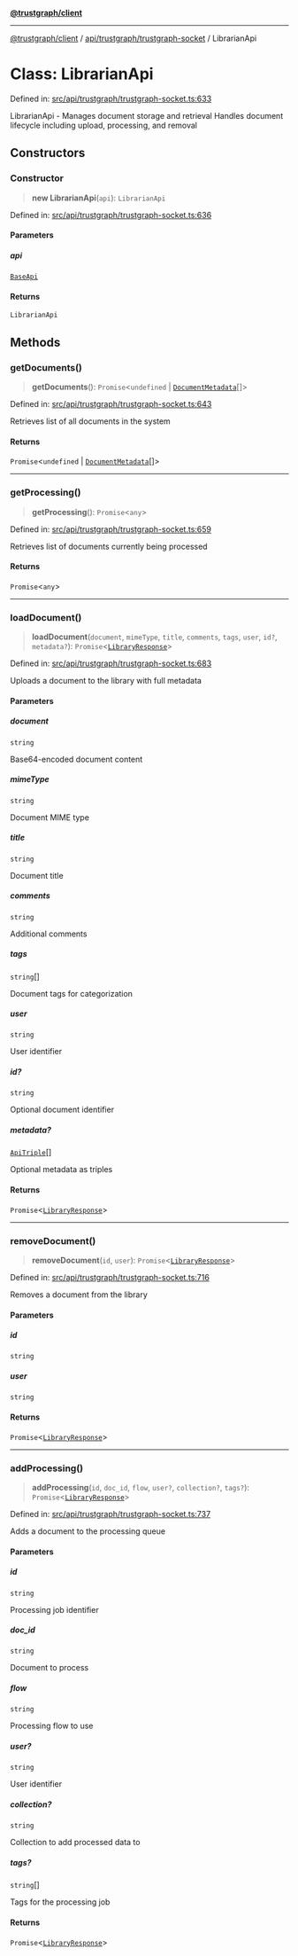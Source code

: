 [**@trustgraph/client**](../../../../README.md)

***

[@trustgraph/client](../../../../README.md) / [api/trustgraph/trustgraph-socket](../README.md) / LibrarianApi

# Class: LibrarianApi

Defined in: [src/api/trustgraph/trustgraph-socket.ts:633](https://github.com/trustgraph-ai/trustgraph-ts-client/blob/24d0d0886a310c1fecf9e6fc95cd3a24cf32c92e/src/api/trustgraph/trustgraph-socket.ts#L633)

LibrarianApi - Manages document storage and retrieval
Handles document lifecycle including upload, processing, and removal

## Constructors

### Constructor

> **new LibrarianApi**(`api`): `LibrarianApi`

Defined in: [src/api/trustgraph/trustgraph-socket.ts:636](https://github.com/trustgraph-ai/trustgraph-ts-client/blob/24d0d0886a310c1fecf9e6fc95cd3a24cf32c92e/src/api/trustgraph/trustgraph-socket.ts#L636)

#### Parameters

##### api

[`BaseApi`](BaseApi.md)

#### Returns

`LibrarianApi`

## Methods

### getDocuments()

> **getDocuments**(): `Promise`\<`undefined` \| [`DocumentMetadata`](../../../../index/interfaces/DocumentMetadata.md)[]\>

Defined in: [src/api/trustgraph/trustgraph-socket.ts:643](https://github.com/trustgraph-ai/trustgraph-ts-client/blob/24d0d0886a310c1fecf9e6fc95cd3a24cf32c92e/src/api/trustgraph/trustgraph-socket.ts#L643)

Retrieves list of all documents in the system

#### Returns

`Promise`\<`undefined` \| [`DocumentMetadata`](../../../../index/interfaces/DocumentMetadata.md)[]\>

***

### getProcessing()

> **getProcessing**(): `Promise`\<`any`\>

Defined in: [src/api/trustgraph/trustgraph-socket.ts:659](https://github.com/trustgraph-ai/trustgraph-ts-client/blob/24d0d0886a310c1fecf9e6fc95cd3a24cf32c92e/src/api/trustgraph/trustgraph-socket.ts#L659)

Retrieves list of documents currently being processed

#### Returns

`Promise`\<`any`\>

***

### loadDocument()

> **loadDocument**(`document`, `mimeType`, `title`, `comments`, `tags`, `user`, `id?`, `metadata?`): `Promise`\<[`LibraryResponse`](../../../../index/interfaces/LibraryResponse.md)\>

Defined in: [src/api/trustgraph/trustgraph-socket.ts:683](https://github.com/trustgraph-ai/trustgraph-ts-client/blob/24d0d0886a310c1fecf9e6fc95cd3a24cf32c92e/src/api/trustgraph/trustgraph-socket.ts#L683)

Uploads a document to the library with full metadata

#### Parameters

##### document

`string`

Base64-encoded document content

##### mimeType

`string`

Document MIME type

##### title

`string`

Document title

##### comments

`string`

Additional comments

##### tags

`string`[]

Document tags for categorization

##### user

`string`

User identifier

##### id?

`string`

Optional document identifier

##### metadata?

[`ApiTriple`](../../../../index/interfaces/ApiTriple.md)[]

Optional metadata as triples

#### Returns

`Promise`\<[`LibraryResponse`](../../../../index/interfaces/LibraryResponse.md)\>

***

### removeDocument()

> **removeDocument**(`id`, `user`): `Promise`\<[`LibraryResponse`](../../../../index/interfaces/LibraryResponse.md)\>

Defined in: [src/api/trustgraph/trustgraph-socket.ts:716](https://github.com/trustgraph-ai/trustgraph-ts-client/blob/24d0d0886a310c1fecf9e6fc95cd3a24cf32c92e/src/api/trustgraph/trustgraph-socket.ts#L716)

Removes a document from the library

#### Parameters

##### id

`string`

##### user

`string`

#### Returns

`Promise`\<[`LibraryResponse`](../../../../index/interfaces/LibraryResponse.md)\>

***

### addProcessing()

> **addProcessing**(`id`, `doc_id`, `flow`, `user?`, `collection?`, `tags?`): `Promise`\<[`LibraryResponse`](../../../../index/interfaces/LibraryResponse.md)\>

Defined in: [src/api/trustgraph/trustgraph-socket.ts:737](https://github.com/trustgraph-ai/trustgraph-ts-client/blob/24d0d0886a310c1fecf9e6fc95cd3a24cf32c92e/src/api/trustgraph/trustgraph-socket.ts#L737)

Adds a document to the processing queue

#### Parameters

##### id

`string`

Processing job identifier

##### doc\_id

`string`

Document to process

##### flow

`string`

Processing flow to use

##### user?

`string`

User identifier

##### collection?

`string`

Collection to add processed data to

##### tags?

`string`[]

Tags for the processing job

#### Returns

`Promise`\<[`LibraryResponse`](../../../../index/interfaces/LibraryResponse.md)\>
